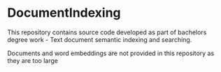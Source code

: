 # DocumentIndexing 

This repository contains source code developed as part of bachelors degree work - Text document semantic indexing and searching.

Documents and word embeddings are not provided in this repository as they are too large
